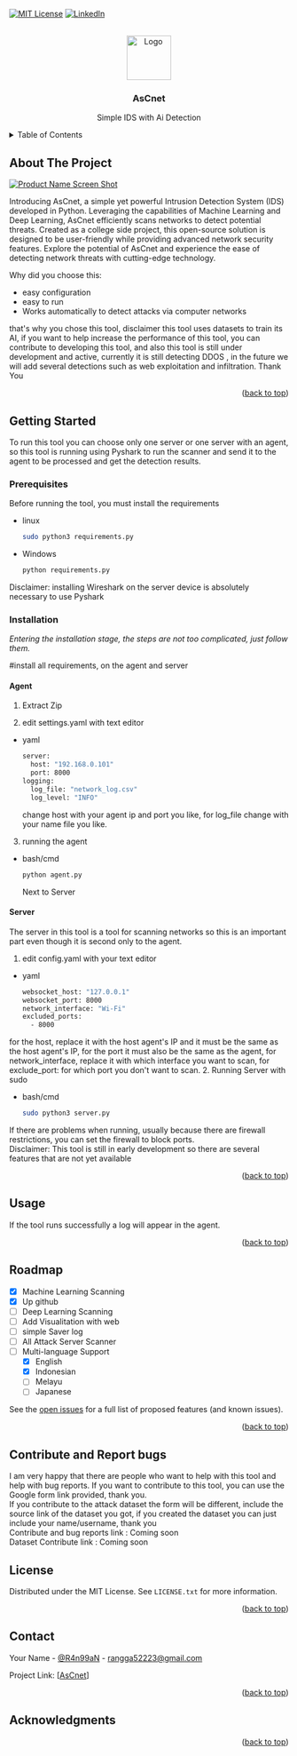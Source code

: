 <!-- Improved compatibility of back to top link: See: https://github.com/othneildrew/Best-README-Template/pull/73 -->
<a id="readme-top"></a>
<!--
*** Thanks for checking out the Best-README-Template. If you have a suggestion
*** that would make this better, please fork the repo and create a pull request
*** or simply open an issue with the tag "enhancement".
*** Don't forget to give the project a star!
*** Thanks again! Now go create something AMAZING! :D
-->



<!-- PROJECT SHIELDS -->
<!--
*** I'm using markdown "reference style" links for readability.
*** Reference links are enclosed in brackets [ ] instead of parentheses ( ).
*** See the bottom of this document for the declaration of the reference variables
*** for contributors-url, forks-url, etc. This is an optional, concise syntax you may use.
*** https://www.markdownguide.org/basic-syntax/#reference-style-links
-->
[![MIT License][license-shield]][license-url]
[![LinkedIn][linkedin-shield]][linkedin-url]



<!-- PROJECT LOGO -->
<br />
<div align="center">
  <a href="https://github.com/othneildrew/Best-README-Template">
    <img src="images/logo.png" alt="Logo" width="80" height="80">
  </a>

  <h3 align="center">AsCnet</h3>

  <p align="center">
    Simple IDS with Ai Detection
  </p>
</div>



<!-- TABLE OF CONTENTS -->
<details>
  <summary>Table of Contents</summary>
  <ol>
    <li>
      <a href="#about-the-project">About The Project</a>
    </li>
    <li>
      <a href="#getting-started">Getting Started</a>
      <ul>
        <li><a href="#prerequisites">Prerequisites</a></li>
        <li><a href="#installation">Installation</a></li>
      </ul>
    </li>
    <li><a href="#usage">Usage</a></li>
    <li><a href="#roadmap">Roadmap</a></li>
    <li><a href="#contributing">Contributing</a></li>
    <li><a href="#license">License</a></li>
    <li><a href="#contact">Contact</a></li>
    <li><a href="#acknowledgments">Acknowledgments</a></li>
  </ol>
</details>



<!-- ABOUT THE PROJECT -->
## About The Project

[![Product Name Screen Shot][product-screenshot]](https://example.com)

Introducing AsCnet, a simple yet powerful Intrusion Detection System (IDS) developed in Python. Leveraging the capabilities of Machine Learning and Deep Learning, AsCnet efficiently scans networks to detect potential threats. Created as a college side project, this open-source solution is designed to be user-friendly while providing advanced network security features. Explore the potential of AsCnet and experience the ease of detecting network threats with cutting-edge technology.

Why did you choose this:
* easy configuration
* easy to run
* Works automatically to detect attacks via computer networks

that's why you chose this tool, disclaimer this tool uses datasets to train its AI, if you want to help increase the performance of this tool, you can contribute to developing this tool, and also this tool is still under development and active, currently it is still detecting DDOS , in the future we will add several detections such as web exploitation and infiltration. Thank You


<p align="right">(<a href="#readme-top">back to top</a>)</p>




<!-- GETTING STARTED -->
## Getting Started

To run this tool you can choose only one server or one server with an agent, so this tool is running using Pyshark to run the scanner and send it to the agent to be processed and get the detection results.

### Prerequisites

Before running the tool, you must install the requirements
* linux
  ```sh
  sudo python3 requirements.py
  ```
* Windows
  ```sh
  python requirements.py
  ```
Disclaimer: installing Wireshark on the server device is absolutely necessary to use Pyshark

### Installation

_Entering the installation stage, the steps are not too complicated, just follow them._

#install all requirements, on the agent and server
#### Agent
1.  Extract Zip

2.  edit settings.yaml with text editor
* yaml
  ```sh
  server:
    host: "192.168.0.101"
    port: 8000
  logging:
    log_file: "network_log.csv"
    log_level: "INFO"
  ```
  change host with your agent ip and port you like, for log_file change with your name file you like.

3.  running the agent
* bash/cmd
  ```sh
  python agent.py
  ```
  Next to Server
#### Server
The server in this tool is a tool for scanning networks so this is an important part even though it is second only to the agent.
1.  edit config.yaml with your text editor
* yaml
  ```sh
  websocket_host: "127.0.0.1"
  websocket_port: 8000
  network_interface: "Wi-Fi"
  excluded_ports:
    - 8000
  ```
for the host, replace it with the host agent's IP and it must be the same as the host agent's IP, for the port it must also be the same as the agent, for network_interface, replace it with which interface you want to scan, for exclude_port: for which port you don't want to scan.
2.  Running Server with sudo
* bash/cmd
  ```sh
  sudo python3 server.py
  ```
If there are problems when running, usually because there are firewall restrictions, you can set the firewall to block ports.
</br>
Disclaimer: This tool is still in early development so there are several features that are not yet available
<p align="right">(<a href="#readme-top">back to top</a>)</p>

<!-- USAGE EXAMPLES -->
## Usage

If the tool runs successfully a log will appear in the agent.


<p align="right">(<a href="#readme-top">back to top</a>)</p>



<!-- ROADMAP -->
## Roadmap

- [x] Machine Learning Scanning
- [x] Up github
- [ ] Deep Learning Scanning
- [ ] Add Visualitation with web
- [ ] simple Saver log
- [ ] All Attack Server Scanner
- [ ] Multi-language Support
    - [x] English
    - [x] Indonesian
    - [ ] Melayu
    - [ ] Japanese

See the [open issues](https://github.com/othneildrew/Best-README-Template/issues) for a full list of proposed features (and known issues).

<p align="right">(<a href="#readme-top">back to top</a>)</p>



<!-- CONTRIBUTING -->
## Contribute and Report bugs 

I am very happy that there are people who want to help with this tool and help with bug reports. If you want to contribute to this tool, you can use the Google form link provided, thank you.
<br>
If you contribute to the attack dataset the form will be different, include the source link of the dataset you got, if you created the dataset you can just include your name/username, thank you
<br>
Contribute and bug reports link : Coming soon
<br>
Dataset Contribute link : Coming soon

<!-- LICENSE -->
## License

Distributed under the MIT License. See `LICENSE.txt` for more information.

<p align="right">(<a href="#readme-top">back to top</a>)</p>



<!-- CONTACT -->
## Contact

Your Name - [@R4n99aN](https://x.com/R4n99aN) - rangga52223@gmail.com

Project Link: [[AsCnet](https://github.com/Rangga52223/AsCnet)]

<p align="right">(<a href="#readme-top">back to top</a>)</p>



<!-- ACKNOWLEDGMENTS -->
## Acknowledgments


<p align="right">(<a href="#readme-top">back to top</a>)</p>



<!-- MARKDOWN LINKS & IMAGES -->
<!-- https://www.markdownguide.org/basic-syntax/#reference-style-links -->
[contributors-shield]: https://img.shields.io/github/contributors/othneildrew/Best-README-Template.svg?style=for-the-badge
[contributors-url]: https://github.com/othneildrew/Best-README-Template/graphs/contributors
[forks-shield]: https://img.shields.io/github/forks/othneildrew/Best-README-Template.svg?style=for-the-badge
[forks-url]: https://github.com/othneildrew/Best-README-Template/network/members
[stars-shield]: https://img.shields.io/github/stars/othneildrew/Best-README-Template.svg?style=for-the-badge
[stars-url]: https://github.com/othneildrew/Best-README-Template/stargazers
[issues-shield]: https://img.shields.io/github/issues/othneildrew/Best-README-Template.svg?style=for-the-badge
[issues-url]: https://github.com/othneildrew/Best-README-Template/issues
[license-shield]: https://img.shields.io/github/license/othneildrew/Best-README-Template.svg?style=for-the-badge
[license-url]: https://github.com/othneildrew/Best-README-Template/blob/master/LICENSE.txt
[linkedin-shield]: https://img.shields.io/badge/-LinkedIn-black.svg?style=for-the-badge&logo=linkedin&colorB=555
[linkedin-url]: https://linkedin.com/in/rangga-wahyu-nugroho-869352224/
[product-screenshot]: images/screenshot.png
